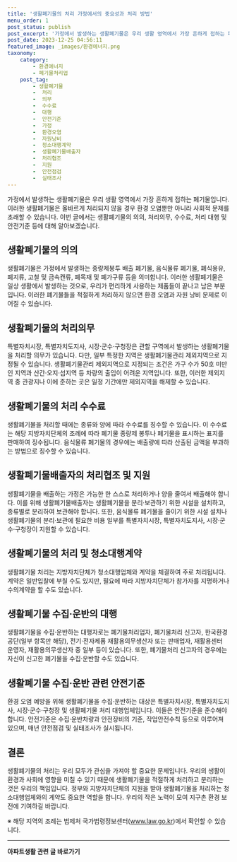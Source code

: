 ```yaml
---
title: '생활폐기물의 처리 가정에서의 중요성과 처리 방법'
menu_order: 1
post_status: publish
post_excerpt: '가정에서 발생하는 생활폐기물은 우리 생활 영역에서 가장 흔하게 접하는 폐기물입니다. 이러한 생활폐기물은 올바르게 처리되지 않을 경우 환경 오염뿐만 아니라 사회적 문제를 초래할 수 있습니다. 이번 글에서는 생활폐기물의 의의, 처리의무, 수수료, 처리 대행 및 안전기준 등에 대해 알아보겠습니다.'
post_date: 2023-12-25 04:56:11
featured_image: _images/환경에너지.png
taxonomy:
    category:
        - 환경에너지
        - 폐기물처리업
    post_tag:
        - 생활폐기물
        -  처리
        -  의무
        -  수수료
        -  대행
        -  안전기준
        -  가정
        -  환경오염
        -  자원낭비
        -  청소대행계약
        -  생활폐기물배출자
        -  처리협조
        -  지원
        -  안전점검
        -  실태조사
---
```



가정에서 발생하는 생활폐기물은 우리 생활 영역에서 가장 흔하게 접하는 폐기물입니다. 이러한 생활폐기물은 올바르게 처리되지 않을 경우 환경 오염뿐만 아니라 사회적 문제를 초래할 수 있습니다. 이번 글에서는 생활폐기물의 의의, 처리의무, 수수료, 처리 대행 및 안전기준 등에 대해 알아보겠습니다.

## 생활폐기물의 의의

생활폐기물은 가정에서 발생하는 종량제봉투 배출 폐기물, 음식물류 폐기물, 폐식용유, 폐지류, 고철 및 금속캔류, 폐목재 및 폐가구류 등을 의미합니다. 이러한 생활폐기물은 일상 생활에서 발생하는 것으로, 우리가 편리하게 사용하는 제품들이 끝나고 남은 부분입니다. 이러한 폐기물들을 적절하게 처리하지 않으면 환경 오염과 자원 낭비 문제로 이어질 수 있습니다.

## 생활폐기물의 처리의무

특별자치시장, 특별자치도지사, 시장·군수·구청장은 관할 구역에서 발생하는 생활폐기물을 처리할 의무가 있습니다. 다만, 일부 특정한 지역은 생활폐기물관리 제외지역으로 지정될 수 있습니다. 생활폐기물관리 제외지역으로 지정되는 조건은 가구 수가 50호 미만인 지역과 산간·오지·섬지역 등 차량의 출입이 어려운 지역입니다. 또한, 이러한 제외지역 중 관광지나 이에 준하는 곳은 일정 기간에만 제외지역을 해제할 수 있습니다.

## 생활폐기물의 처리 수수료

생활폐기물을 처리할 때에는 종류와 양에 따라 수수료를 징수할 수 있습니다. 이 수수료는 해당 지방자치단체의 조례에 따라 폐기물 종량제 봉투나 폐기물을 표시하는 표지를 판매하여 징수됩니다. 음식물류 폐기물의 경우에는 배출량에 따라 산출된 금액을 부과하는 방법으로 징수할 수 있습니다.

## 생활폐기물배출자의 처리협조 및 지원

생활폐기물을 배출하는 가정은 가능한 한 스스로 처리하거나 양을 줄여서 배출해야 합니다. 이를 위해 생활폐기물배출자는 생활폐기물을 분리·보관하기 위한 시설을 설치하고, 종류별로 분리하여 보관해야 합니다. 또한, 음식물류 폐기물을 줄이기 위한 시설 설치나 생활폐기물의 분리·보관에 필요한 비용 일부를 특별자치시장, 특별자치도지사, 시장·군수·구청장이 지원할 수 있습니다.

## 생활폐기물의 처리 및 청소대행계약

생활폐기물 처리는 지방자치단체가 청소대행업체와 계약을 체결하여 주로 처리됩니다. 계약은 일반입찰에 부칠 수도 있지만, 필요에 따라 지방자치단체가 참가자를 지명하거나 수의계약을 할 수도 있습니다.

## 생활폐기물 수집·운반의 대행

생활폐기물을 수집·운반하는 대행자로는 폐기물처리업자, 폐기물처리 신고자, 한국환경공단(일부 항목만 해당), 전기·전자제품 재활용의무생산자 또는 판매업자, 재활용센터 운영자, 재활용의무생산자 중 일부 등이 있습니다. 또한, 폐기물처리 신고자의 경우에는 자신이 신고한 폐기물을 수집·운반할 수도 있습니다.

## 생활폐기물 수집·운반 관련 안전기준

환경 오염 예방을 위해 생활폐기물을 수집·운반하는 대상은 특별자치시장, 특별자치도지사, 시장·군수·구청장 및 생활폐기물 처리 대행업체입니다. 이들은 안전기준을 준수해야 합니다. 안전기준은 수집·운반차량과 안전장비의 기준, 작업안전수칙 등으로 이루어져 있으며, 매년 안전점검 및 실태조사가 실시됩니다.

## 결론

생활폐기물의 처리는 우리 모두가 관심을 가져야 할 중요한 문제입니다. 우리의 생활이 환경과 사회에 영향을 미칠 수 있기 때문에 생활폐기물을 적절하게 처리하고 분리하는 것은 우리의 책임입니다. 정부와 지방자치단체의 지원을 받아 생활폐기물을 처리하는 청소대행업체와의 계약도 중요한 역할을 합니다. 우리의 작은 노력이 모여 지구촌 환경 보전에 기여하길 바랍니다.

※ 해당 지역의 조례는 법제처 국가법령정보센터(www.law.go.kr)에서 확인할 수 있습니다.


<!-- wp:separator -->
<hr class="wp-block-separator has-alpha-channel-opacity"/>
<!-- /wp:separator -->

<!-- wp:group {"backgroundColor":"base","layout":{"type":"constrained"}} -->
<div class="wp-block-group has-base-background-color has-background"><!-- wp:paragraph {"align":"center","fontSize":"medium"} -->
<p class="has-text-align-center has-large-font-size"><strong>아파트생활 관련 글 바로가기</strong></p>
<!-- /wp:paragraph -->


<!-- wp:latest-posts
{"categories":[{"id":28012,"count":19,"description":"","link":"https://uknowlaw.com/category/%ec%95%84%ed%8c%8c%ed%8a%b8%ec%83%9d%ed%99%9c/","name":"아파트생활","slug":"아파트생활","taxonomy":"category","parent":0,"meta":[],"_links":{"self":[{"href":"https://uknowlaw.com/wp-json/wp/v2/categories/28012"}],"collection":[{"href":"https://uknowlaw.com/wp-json/wp/v2/categories"}],"about":[{"href":"https://uknowlaw.com/wp-json/wp/v2/taxonomies/category"}],"wp:post_type":[{"href":"https://uknowlaw.com/wp-json/wp/v2/posts?categories=28012"}],"curies":[{"name":"wp","href":"https://api.w.org/{rel}","templated":true}]}}],"postsToShow":100,"excerptLength":28,"postLayout":"grid","columns":2,"featuredImageAlign":"left","featuredImageSizeSlug":"large","fontSize":"small"} /--></div>
<!-- /wp:group -->